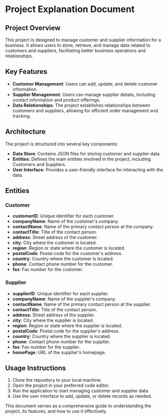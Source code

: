 # Project Explanation Document

## Project Overview
This project is designed to manage customer and supplier information for a business. It allows users to store, retrieve, and manage data related to customers and suppliers, facilitating better business operations and relationships.

## Key Features
- **Customer Management**: Users can add, update, and delete customer information.
- **Supplier Management**: Users can manage supplier details, including contact information and product offerings.
- **Data Relationships**: The project establishes relationships between customers and suppliers, allowing for efficient order management and tracking.

## Architecture
The project is structured into several key components:
- **Data Store**: Contains JSON files for storing customer and supplier data.
- **Entities**: Defines the main entities involved in the project, including Customers and Suppliers.
- **User Interface**: Provides a user-friendly interface for interacting with the data.

## Entities

### Customer
- **customerID**: Unique identifier for each customer.
- **companyName**: Name of the customer's company.
- **contactName**: Name of the primary contact person at the company.
- **contactTitle**: Title of the contact person.
- **address**: Street address of the customer.
- **city**: City where the customer is located.
- **region**: Region or state where the customer is located.
- **postalCode**: Postal code for the customer's address.
- **country**: Country where the customer is located.
- **phone**: Contact phone number for the customer.
- **fax**: Fax number for the customer.

### Supplier
- **supplierID**: Unique identifier for each supplier.
- **companyName**: Name of the supplier's company.
- **contactName**: Name of the primary contact person at the supplier.
- **contactTitle**: Title of the contact person.
- **address**: Street address of the supplier.
- **city**: City where the supplier is located.
- **region**: Region or state where the supplier is located.
- **postalCode**: Postal code for the supplier's address.
- **country**: Country where the supplier is located.
- **phone**: Contact phone number for the supplier.
- **fax**: Fax number for the supplier.
- **homePage**: URL of the supplier's homepage.

## Usage Instructions
1. Clone the repository to your local machine.
2. Open the project in your preferred code editor.
3. Run the application to start managing customer and supplier data.
4. Use the user interface to add, update, or delete records as needed.

This document serves as a comprehensive guide to understanding the project, its features, and how to use it effectively.

